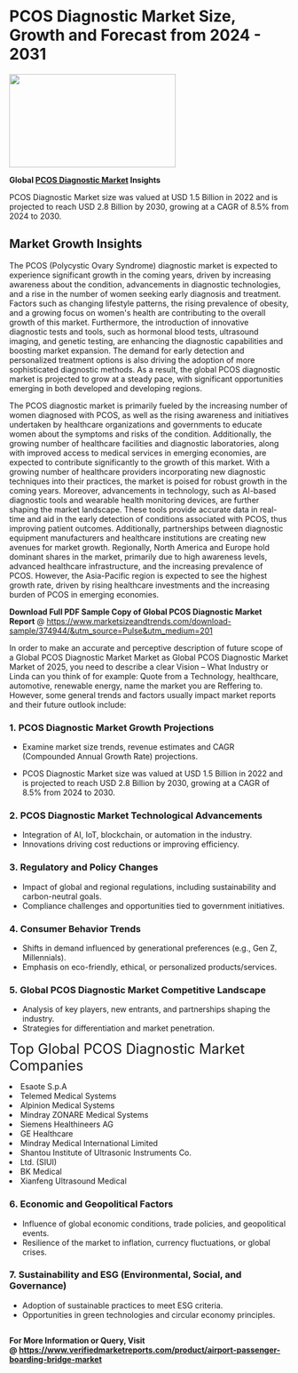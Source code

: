 <H1>PCOS Diagnostic Market Size, Growth and Forecast from 2024 - 2031</H1><img class="aligncenter size-medium wp-image-584254" src="https://thirdeyenews.in/wp-content/uploads/2024/09/Global-Market-Research-300x168.jpeg" alt="" width="300" height="168" /><p><strong>Global&nbsp;<a href="https://www.marketsizeandtrends.com/download-sample/374944/&amp;utm_source=Pulse&amp;utm_medium=201">PCOS Diagnostic Market</a> Insights</strong></p><p>PCOS Diagnostic Market size was valued at USD 1.5 Billion in 2022 and is projected to reach USD 2.8 Billion by 2030, growing at a CAGR of 8.5% from 2024 to 2030.</p><p><h2>Market Growth Insights</h2> <p>The PCOS (Polycystic Ovary Syndrome) diagnostic market is expected to experience significant growth in the coming years, driven by increasing awareness about the condition, advancements in diagnostic technologies, and a rise in the number of women seeking early diagnosis and treatment. Factors such as changing lifestyle patterns, the rising prevalence of obesity, and a growing focus on women's health are contributing to the overall growth of this market. Furthermore, the introduction of innovative diagnostic tests and tools, such as hormonal blood tests, ultrasound imaging, and genetic testing, are enhancing the diagnostic capabilities and boosting market expansion. The demand for early detection and personalized treatment options is also driving the adoption of more sophisticated diagnostic methods. As a result, the global PCOS diagnostic market is projected to grow at a steady pace, with significant opportunities emerging in both developed and developing regions. </p> <p>The PCOS diagnostic market is primarily fueled by the increasing number of women diagnosed with PCOS, as well as the rising awareness and initiatives undertaken by healthcare organizations and governments to educate women about the symptoms and risks of the condition. Additionally, the growing number of healthcare facilities and diagnostic laboratories, along with improved access to medical services in emerging economies, are expected to contribute significantly to the growth of this market. With a growing number of healthcare providers incorporating new diagnostic techniques into their practices, the market is poised for robust growth in the coming years. Moreover, advancements in technology, such as AI-based diagnostic tools and wearable health monitoring devices, are further shaping the market landscape. These tools provide accurate data in real-time and aid in the early detection of conditions associated with PCOS, thus improving patient outcomes. Additionally, partnerships between diagnostic equipment manufacturers and healthcare institutions are creating new avenues for market growth. Regionally, North America and Europe hold dominant shares in the market, primarily due to high awareness levels, advanced healthcare infrastructure, and the increasing prevalence of PCOS. However, the Asia-Pacific region is expected to see the highest growth rate, driven by rising healthcare investments and the increasing burden of PCOS in emerging economies. </p><p><span class=""><strong>Download Full PDF Sample Copy of Global PCOS Diagnostic Market Report</strong> @ <a href="https://www.marketsizeandtrends.com/download-sample/374944/&amp;utm_source=Pulse&amp;utm_medium=201" target="_blank">https://www.marketsizeandtrends.com/download-sample/374944/&amp;utm_source=Pulse&amp;utm_medium=201</a></span></p><p>In order to make an accurate and perceptive description of future scope of a Global&nbsp;PCOS Diagnostic Market Market as Global&nbsp;PCOS Diagnostic Market Market of 2025, you need to describe a clear Vision &ndash; What Industry or Linda can you think of for example: Quote from a Technology, healthcare, automotive, renewable energy, name the market you are Reffering to. However, some general trends and factors usually impact market reports and their future outlook include:</p><h3>1.&nbsp;<strong>PCOS Diagnostic Market Growth Projections</strong></h3><ul><li>Examine market size trends, revenue estimates and CAGR (Compounded Annual Growth Rate) projections.</li><li><p>PCOS Diagnostic Market size was valued at USD 1.5 Billion in 2022 and is projected to reach USD 2.8 Billion by 2030, growing at a CAGR of 8.5% from 2024 to 2030.</p></li></ul><h3>2.&nbsp;<strong>PCOS Diagnostic Market Technological Advancements</strong></h3><ul><li>Integration of AI, IoT, blockchain, or automation in the industry.</li><li>Innovations driving cost reductions or improving efficiency.</li></ul><h3>3.&nbsp;<strong>Regulatory and Policy Changes</strong></h3><ul><li>Impact of global and regional regulations, including sustainability and carbon-neutral goals.</li><li>Compliance challenges and opportunities tied to government initiatives.</li></ul><h3>4.&nbsp;<strong>Consumer Behavior Trends</strong></h3><ul><li>Shifts in demand influenced by generational preferences (e.g., Gen Z, Millennials).</li><li>Emphasis on eco-friendly, ethical, or personalized products/services.</li></ul><h3>5.&nbsp;<strong>Global PCOS Diagnostic Market Competitive Landscape</strong></h3><ul><li>Analysis of key players, new entrants, and partnerships shaping the industry.</li><li>Strategies for differentiation and market penetration.</li></ul><p data-pm-slice="1 1 []"><span style="color: inherit; font-family: inherit; font-size: 25px;">Top Global PCOS Diagnostic Market Companies</span></p><div class="" data-test-id=""><p><li>Esaote S.p.A</li><li> Telemed Medical Systems</li><li> Alpinion Medical Systems</li><li> Mindray ZONARE Medical Systems</li><li> Siemens Healthineers AG</li><li> GE Healthcare</li><li> Mindray Medical International Limited</li><li> Shantou Institute of Ultrasonic Instruments Co.</li><li> Ltd. (SIUI)</li><li> BK Medical</li><li> Xianfeng Ultrasound Medical</li></p></div><h3>6.&nbsp;<strong>Economic and Geopolitical Factors</strong></h3><ul><li>Influence of global economic conditions, trade policies, and geopolitical events.</li><li>Resilience of the market to inflation, currency fluctuations, or global crises.</li></ul><h3>7.&nbsp;<strong>Sustainability and ESG (Environmental, Social, and Governance)</strong></h3><ul><li>Adoption of sustainable practices to meet ESG criteria.</li><li>Opportunities in green technologies and circular economy principles.</li></ul><h2><strong style="font-size: 14px;">For More Information or Query, Visit @&nbsp;</strong><a style="background-color: #ffffff; font-size: 14px;" href="https://www.marketsizeandtrends.com/report/pcos-diagnostic-market/" target="_blank">https://www.verifiedmarketreports.com/product/airport-passenger-boarding-bridge-market</a></h2>

